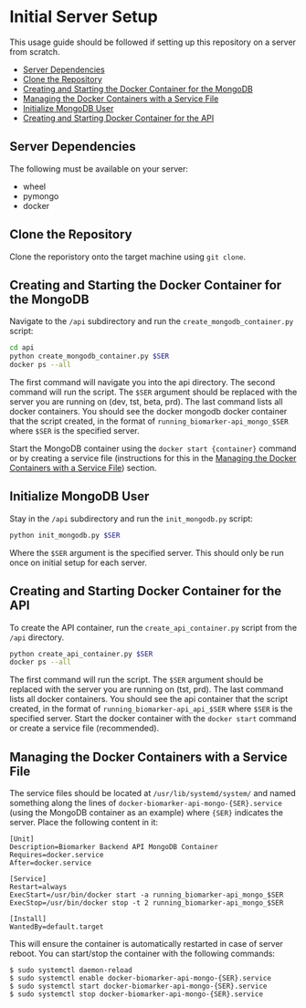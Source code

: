 # Initial Server Setup 

This usage guide should be followed if setting up this repository on a server from scratch.

- [Server Dependencies](#server-dependencies)
- [Clone the Repository](#clone-the-repository)
- [Creating and Starting the Docker Container for the MongoDB](#creating-and-starting-the-docker-container-for-the-mongodb)
- [Managing the Docker Containers with a Service File](#managing-the-docker-containers-with-a-service-file)
- [Initialize MongoDB User](#initialize-mongodb-user)
- [Creating and Starting Docker Container for the API](#creating-and-starting-docker-container-for-the-apis)

## Server Dependencies

The following must be available on your server: 
- wheel 
- pymongo 
- docker 

## Clone the Repository

Clone the reporistory onto the target machine using `git clone`. 

## Creating and Starting the Docker Container for the MongoDB

Navigate to the `/api` subdirectory and run the `create_mongodb_container.py` script: 

```bash 
cd api 
python create_mongodb_container.py $SER 
docker ps --all 
```

The first command will navigate you into the api directory. The second command will run the script. The `$SER` argument should be replaced with the server you are running on (dev, tst, beta, prd). The last command lists all docker containers. You should see the docker mongodb docker container that the script created, in the format of `running_biomarker-api_mongo_$SER` where `$SER` is the specified server.

Start the MongoDB container using the `docker start {container}` command or by creating a service file (instructions for this in the [Managing the Docker Containers with a Service File](#managing-the-docker-containers-with-a-service-file)) section. 

## Initialize MongoDB User

Stay in the `/api` subdirectory and run the `init_mongodb.py` script: 

```bash
python init_mongodb.py $SER
```

Where the `$SER` argument is the specified server. This should only be run once on initial setup for each server.

## Creating and Starting Docker Container for the API

To create the API container, run the `create_api_container.py` script from the `/api` directory. 

```bash 
python create_api_container.py $SER
docker ps --all
```

The first command will run the script. The `$SER` argument should be replaced with the server you are running on (tst, prd). The last command lists all docker containers. You should see the api container that the script created, in the format of `running_biomarker-api_api_$SER` where `$SER` is the specified server. Start the docker container with the `docker start` command or create a service file (recommended).

## Managing the Docker Containers with a Service File

The service files should be located at `/usr/lib/systemd/system/` and named something along the lines of `docker-biomarker-api-mongo-{SER}.service` (using the MongoDB container as an example) where `{SER}` indicates the server. Place the following content in it: 

```
[Unit]
Description=Biomarker Backend API MongoDB Container
Requires=docker.service
After=docker.service

[Service]
Restart=always
ExecStart=/usr/bin/docker start -a running_biomarker-api_mongo_$SER
ExecStop=/usr/bin/docker stop -t 2 running_biomarker-api_mongo_$SER

[Install]
WantedBy=default.target
```

This will ensure the container is automatically restarted in case of server reboot. You can start/stop the container with the following commands:

```
$ sudo systemctl daemon-reload 
$ sudo systemctl enable docker-biomarker-api-mongo-{SER}.service
$ sudo systemctl start docker-biomarker-api-mongo-{SER}.service
$ sudo systemctl stop docker-biomarker-api-mongo-{SER}.service
```

